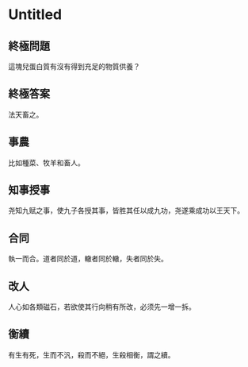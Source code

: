 # Untitled

## 終極問題

這塊兒蛋白質有沒有得到充足的物質供養？

## 終極答案

法天畜之。

## 事農

比如種菜、牧羊和畜人。

## 知事授事

尧知九赋之事，使九子各授其事，皆胜其任以成九功，尧遂乘成功以王天下。

## 合同

執一而合。道者同於道，轍者同於轍，失者同於失。

## 改人

人心如各類磁石，若欲使其行向稍有所改，必须先一增一拆。

## 衡續

有生有死，生而不汎，殺而不絕，生殺相衡，謂之續。
